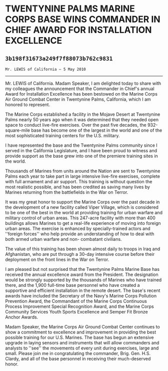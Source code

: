 # TWENTYNINE PALMS MARINE CORPS BASE WINS COMMANDER IN CHIEF AWARD FOR  INSTALLATION EXCELLENCE
## `3b198f31673a249f7f88073b762c9831`
`Mr. LEWIS of California — 5 May 2010`

---


Mr. LEWIS of California. Madam Speaker, I am delighted today to share 
with my colleagues the announcement that the Commander in Chief's 
annual Award for Installation Excellence has been bestowed on the 
Marine Corps Air Ground Combat Center in Twentynine Palms, California, 
which I am honored to represent.

The Marine Corps established a facility in the Mojave Desert at 
Twentynine Palms nearly 50 years ago when it was determined that they 
needed open space to conduct live-fire exercises. Over the past five 
decades, the 932-square-mile base has become one of the largest in the 
world and one of the most sophisticated training centers for the U.S. 
military.

I have represented the base and the Twentynine Palms community since 
I served in the California Legislature, and I have been proud to 
witness and provide support as the base grew into one of the premiere 
training sites in the world.

Thousands of Marines from units around the Nation are sent to 
Twentynine Palms each year to take part in large intensive live-fire 
exercises, complete with full armament and air support. This training 
is without question the most realistic possible, and has been credited 
as saving many lives by Marines returning from the battlefields in the 
War on Terror.

It was my great honor to support the Marine Corps over the past 
decade in the development of a new facility called Viper Village, which 
is considered to be one of the best in the world at providing training 
for urban warfare and military control of urban areas. This 247-acre 
facility with more than 400 buildings allows Marines to get a real-life 
experience of moving into foreign urban areas. The exercise is enhanced 
by specially-trained actors and ''foreign forces'' who help provide an 
understanding of how to deal with both armed urban warfare and non-
combatant civilians.

The value of this training has been shown almost daily to troops in 
Iraq and Afghanistan, who are put through a 30-day intensive course 
before their deployment on the front lines in the War on Terror.

I am pleased but not surprised that the Twentynine Palms Marine Base 
has received the annual excellence award from the President. The 
designation would be strongly supported by the thousands of Marines who 
have trained there, and the 1,900 full-time base personnel who have 
created a supportive and efficient installation in the remote desert. 
The base's recent awards have included the Secretary of the Navy's 
Marine Corps Pollution Prevention Award, the Commandant of the Marine 
Corps Continuous Process Improvement Special Recognition Award, and the 
Marine Corps Community Services Youth Sports Excellence and Semper Fit 
Bronze Anchor Awards.

Madam Speaker, the Marine Corps Air Ground Combat Center continues to 
show a commitment to excellence and improvement in providing the best 
possible training for our U.S. Marines. The base has begun an extensive 
upgrade in laying sensors and instruments that will allow commanders 
and analysts to ''see'' the movements of every unit during exercises, 
large and small. Please join me in congratulating the commander, Brig. 
Gen. H.S. Clardy, and all of the base personnel in receiving their 
much-deserved honor.
